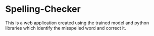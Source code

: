 # Spelling-Checker
This is a web application created using the trained model and python libraries which identify the misspelled word and correct it.
